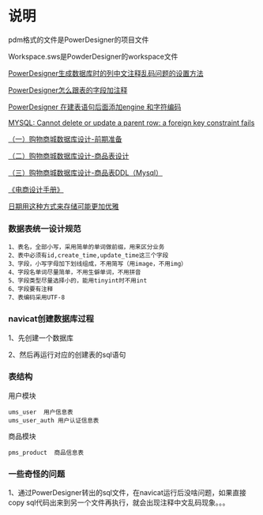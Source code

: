 # 说明

pdm格式的文件是PowerDesigner的项目文件

Workspace.sws是PowderDesigner的workspace文件

[PowerDesigner生成数据库时的列中文注释乱码问题的设置方法](https://blog.csdn.net/weixin_30825199/article/details/99012622)

[PowerDesigner怎么跟表的字段加注释](https://jingyan.baidu.com/article/59a015e358477ff794886523.html)

[PowerDesigner 在建表语句后面添加engine 和字符编码](https://blog.csdn.net/qq_40414209/article/details/100915490)

[MYSQL: Cannot delete or update a parent row: a foreign key constraint fails](https://blog.csdn.net/yabingshi_tech/article/details/52290124)

[（一）购物商城数据库设计-前期准备](https://blog.csdn.net/thc1987/article/details/80426006)

[（二）购物商城数据库设计-商品表设计](https://blog.csdn.net/thc1987/article/details/80426063)

[（三）购物商城数据库设计-商品表DDL（Mysql）](https://blog.csdn.net/thc1987/article/details/80502513)

[《电商设计手册》](http://skrshop.tech/#/)

[日期用这种方式来存储可能更加优雅](http://objcoding.com/2019/06/21/timestamp/)

### 数据表统一设计规范

    1、表名，全部小写，采用简单的单词做前缀，用来区分业务
    2、表中必须有id,create_time,update_time这三个字段
    3、字段，小写字母加下划线组成，不用简写（用image，不用img）
    4、字段名单词尽量简单，不用生僻单词，不用拼音
    5、字段类型尽量选择小的，能用tinyint时不用int
    6、字段要有注释
    7、表编码采用UTF-8

### navicat创建数据库过程

1、先创建一个数据库

2、然后再运行对应的创建表的sql语句


### 表结构

用户模块

    ums_user  用户信息表
    ums_user_auth 用户认证信息表

商品模块

    pms_product  商品信息表
    
    
### 一些奇怪的问题

1、通过PowerDesigner转出的sql文件，在navicat运行后没啥问题，如果直接copy sql代码出来到另一个文件再执行，就会出现注释中文乱码现象。。。